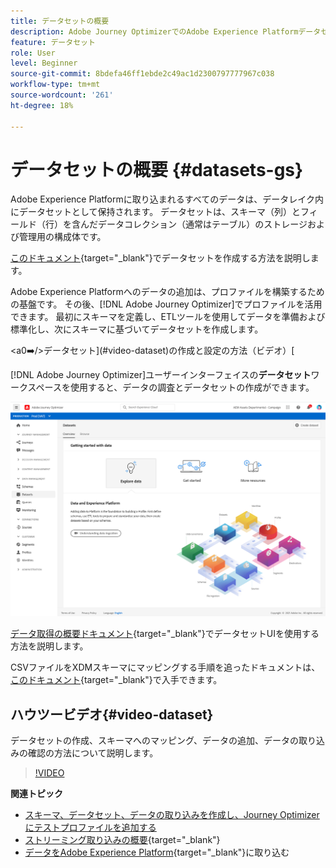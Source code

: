 ```yaml
---
title: データセットの概要
description: Adobe Journey OptimizerでのAdobe Experience Platformデータセットの使用方法を説明します
feature: データセット
role: User
level: Beginner
source-git-commit: 8bdefa46ff1ebde2c49ac1d2300797777967c038
workflow-type: tm+mt
source-wordcount: '261'
ht-degree: 18%

---
```


# データセットの概要 {#datasets-gs}

Adobe Experience Platformに取り込まれるすべてのデータは、データレイク内にデータセットとして保持されます。 データセットは、スキーマ（列）とフィールド（行）を含んだデータコレクション（通常はテーブル）のストレージおよび管理用の構成体です。

[このドキュメント](https://experienceleague.adobe.com/docs/experience-platform/catalog/datasets/overview.html){target=&quot;_blank&quot;}でデータセットを作成する方法を説明します。

Adobe Experience Platformへのデータの追加は、プロファイルを構築するための基盤です。 その後、[!DNL Adobe Journey Optimizer]でプロファイルを活用できます。 最初にスキーマを定義し、ETLツールを使用してデータを準備および標準化し、次にスキーマに基づいてデータセットを作成します。

&lt;a0➡️/>データセット](#video-dataset)の作成と設定の方法（ビデオ）[

[!DNL Adobe Journey Optimizer]ユーザーインターフェイスの&#x200B;**データセット**&#x200B;ワークスペースを使用すると、データの調査とデータセットの作成ができます。

![](assets/datasets-home.png)

[データ取得の概要ドキュメント](https://experienceleague.adobe.com/docs/experience-platform/ingestion/home.html?lang=ja){target=&quot;_blank&quot;}でデータセットUIを使用する方法を説明します。

CSVファイルをXDMスキーマにマッピングする手順を追ったドキュメントは、[このドキュメント](https://experienceleague.adobe.com/docs/experience-platform/ingestion/tutorials/map-a-csv-file.html?lang=ja){target=&quot;_blank&quot;}で入手できます。


## ハウツービデオ{#video-dataset}

データセットの作成、スキーマへのマッピング、データの追加、データの取り込みの確認の方法について説明します。

>[!VIDEO](https://video.tv.adobe.com/v/334293?quality=12)

**関連トピック**

* [スキーマ、データセット、データの取り込みを作成し、Journey Optimizerにテストプロファイルを追加する](building-journeys/creating-test-profiles.md)
* [ストリーミング取り込みの概要](https://experienceleague.adobe.com/docs/experience-platform/ingestion/streaming/overview.html?lang=ja){target=&quot;_blank&quot;}
* [データをAdobe Experience Platform](https://experienceleague.adobe.com/docs/experience-platform/ingestion/tutorials/ingest-batch-data.html?lang=en){target=&quot;_blank&quot;}に取り込む

